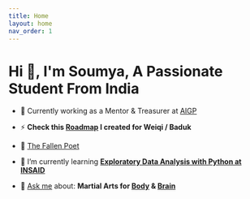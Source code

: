 ```yaml
---
title: Home
layout: home
nav_order: 1
---
```


<h1 >Hi 👋, I'm Soumya, A Passionate Student From India</h1>

- 🔭 Currently working as a Mentor & Treasurer at [AIGP](https://aigp.org.in/)

- ⚡ **Check this [Roadmap](https://soumyak4.github.io/Baduk-Roadmap/) I created for Weiqi / Baduk**

- 📄 [The Fallen Poet](https://www.miraquill.com/the_fallen_poet)

- 🌱 I’m currently learning **[Exploratory Data Analysis with Python at INSAID](https://www.insaid.co/certificate-in-data-science-foundation/)**

- 💬 [Ask me](https://t.me/SoumyaK4) about: **Martial Arts for [Body](https://fb.com/WIngChunPalta/) & [Brain](https://soumyak4.github.io/Baduk-Roadmap/)**
